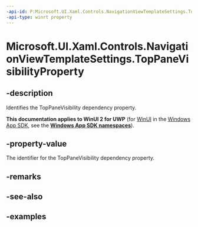 ```yaml
---
-api-id: P:Microsoft.UI.Xaml.Controls.NavigationViewTemplateSettings.TopPaneVisibilityProperty
-api-type: winrt property
---
```

<!-- Property syntax.
public DependencyProperty TopPaneVisibilityProperty { get; }
-->

# Microsoft.UI.Xaml.Controls.NavigationViewTemplateSettings.TopPaneVisibilityProperty


## -description

Identifies the TopPaneVisibility dependency property.


**This documentation applies to WinUI 2 for UWP** (for [WinUI](/windows/apps/winui/winui3/) in the [Windows App SDK](/windows/apps/windows-app-sdk/), see the **[Windows App SDK namespaces](/windows/windows-app-sdk/api/winrt/)**).

## -property-value

The identifier for the TopPaneVisibility dependency property.


## -remarks


## -see-also


## -examples



